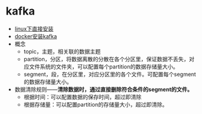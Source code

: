 # kafka

- [linux下直接安装](linux.kafka.install.md)
- [docker安装kafka](docker.kafka.install.md)
- 概念
  - topic，主题，相关联的数据主题
  - partition，分区，将数据离散的分散在各个分区里，保证数据不丢失，对应文件系统的文件夹，可以配置每个partition的数据存储量大小。
  - segment，段，在分区里，对应分区里的各个文件。可配置每个segment的数据存储量大小。
- 数据清除规则——**清除数据时，通过直接删除符合条件的segment的文件。**
  - 根据时间：可以配置数据的保存时间，超过即清除
  - 根据存储量：可以配置partition的存储量大小，超过即清除。
